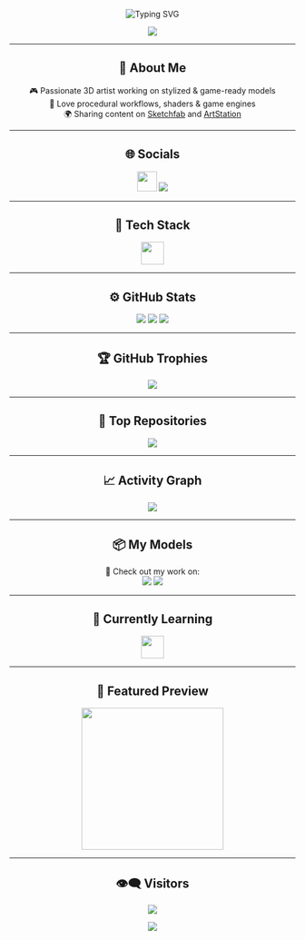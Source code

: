 <!-- Header: Анимированная волна + имя -->
<p align="center">
  <img src="https://readme-typing-svg.herokuapp.com?font=Fira+Code&weight=500&size=30&pause=1000&center=true&vCenter=true&width=435&lines=Hi+I'm+Kelni!;3D+Artist+%7C+Game+Dev+Enthusiast;Blender+%7C+Unity+%7C+Godot+%7C+Substance" alt="Typing SVG" />
</p>

<p align="center">
  <img src="https://capsule-render.vercel.app/api?type=waving&color=4A00E0,8E2DE2&height=200&section=header&text=Kelni%20%7C%203D%20Generalist&fontSize=40&fontColor=ffffff"/>
</p>

---

<h2 align="center">💫 About Me</h2>

<p align="center">
  🎮 Passionate 3D artist working on stylized & game-ready models<br>
  🧪 Love procedural workflows, shaders & game engines<br>
  🌍 Sharing content on <a href="https://sketchfab.com/Kelni">Sketchfab</a> and <a href="https://www.artstation.com/kelni1">ArtStation</a>
</p>

---

<h2 align="center">🌐 Socials</h2>

<p align="center">
  <a href="https://discord.gg/kelni"><img src="https://skillicons.dev/icons?i=discord" height="35"/></a>
  <a href="mailto:Kelni1@proton.me"><img src="https://img.shields.io/badge/Email-Kelni1@proton.me-D14836?style=for-the-badge&logo=gmail&logoColor=white"/></a>
</p>

---

<h2 align="center">🧰 Tech Stack</h2>

<p align="center">
  <img src="https://skillicons.dev/icons?i=blender,unity,godot,ae,ps,figma,python,csharp" height="40"/>
</p>

---

<h2 align="center">⚙️ GitHub Stats</h2>

<p align="center">
  <img src="https://github-readme-stats.vercel.app/api?username=Keln1&theme=tokyonight&hide_border=true&show_icons=true&count_private=true" />
  <img src="https://github-readme-streak-stats.herokuapp.com?user=Keln1&theme=tokyonight&hide_border=true" />
  <img src="https://github-readme-stats.vercel.app/api/top-langs/?username=Keln1&layout=compact&theme=tokyonight&hide_border=true" />
</p>

---

<h2 align="center">🏆 GitHub Trophies</h2>

<p align="center">
  <img src="https://github-profile-trophy.vercel.app/?username=Keln1&theme=discord&no-frame=true&row=1&column=7"/>
</p>

---

<h2 align="center">🚀 Top Repositories</h2>

<p align="center">
  <img src="https://github-contributor-stats.vercel.app/api?username=Keln1&limit=5&theme=tokyonight&combine_all_yearly_contributions=true" />
</p>

---

<h2 align="center">📈 Activity Graph</h2>

<p align="center">
  <img src="https://github-readme-activity-graph.cyclic.app/graph?username=Keln1&theme=tokyo-night&hide_border=true" />
</p>

---

<h2 align="center">📦 My Models</h2>

<p align="center">
  🎨 Check out my work on:
  <br/>
  <a href="https://sketchfab.com/Kelni"><img src="https://img.shields.io/badge/Sketchfab-Model%20Viewer-1CAAD9?style=for-the-badge&logo=sketchfab&logoColor=white"/></a>
  <a href="https://www.artstation.com/kelni1"><img src="https://img.shields.io/badge/ArtStation-Portfolio-13AFF0?style=for-the-badge&logo=artstation&logoColor=white"/></a>
</p>

---

<h2 align="center">🎯 Currently Learning</h2>

<p align="center">
  <img src="https://skillicons.dev/icons?i=threejs,webgl,docker" height="40"/>
</p>

---

<h2 align="center">🎥 Featured Preview</h2>

<p align="center">
  <a href="https://sketchfab.com/Kelni"><img src="https://media.giphy.com/media/WyRrI0aQcqvKJ3V5tH/giphy.gif" height="250"/></a>
</p>

---

<h2 align="center">👁️‍🗨️ Visitors</h2>

<p align="center">
  <img src="https://visitcount.itsvg.in/api?id=Keln1&icon=5&color=12"/>
</p>

<p align="center">
  <img src="https://capsule-render.vercel.app/api?type=waving&color=4A00E0,8E2DE2&height=120&section=footer"/>
</p>

<!--
✨ Proudly crafted by Kelni | README designed using ChatGPT + GPRM + SVG
-->
